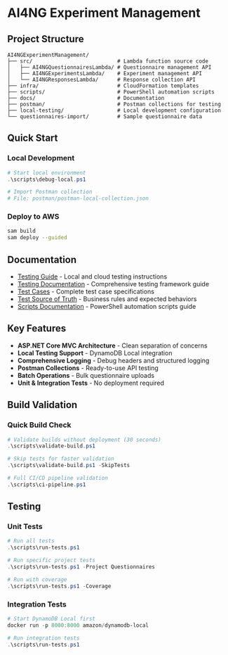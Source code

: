 # AI4NG Experiment Management

## Project Structure

```
AI4NGExperimentManagement/
├── src/                           # Lambda function source code
│   ├── AI4NGQuestionnairesLambda/ # Questionnaire management API
│   ├── AI4NGExperimentsLambda/    # Experiment management API  
│   └── AI4NGResponsesLambda/      # Response collection API
├── infra/                         # CloudFormation templates
├── scripts/                       # PowerShell automation scripts
├── docs/                          # Documentation
├── postman/                       # Postman collections for testing
├── local-testing/                 # Local development configuration
└── questionnaires-import/         # Sample questionnaire data
```

## Quick Start

### Local Development
```powershell
# Start local environment
.\scripts\debug-local.ps1

# Import Postman collection
# File: postman/postman-local-collection.json
```

### Deploy to AWS
```bash
sam build
sam deploy --guided
```

## Documentation
- [Testing Guide](docs/README-Testing.md) - Local and cloud testing instructions
- [Testing Documentation](docs/Testing-Documentation.md) - Comprehensive testing framework guide
- [Test Cases](docs/Test-Cases.md) - Complete test case specifications
- [Test Source of Truth](docs/Test-Source-Of-Truth.md) - Business rules and expected behaviors
- [Scripts Documentation](docs/Scripts-Documentation.md) - PowerShell automation scripts guide

## Key Features
- **ASP.NET Core MVC Architecture** - Clean separation of concerns
- **Local Testing Support** - DynamoDB Local integration
- **Comprehensive Logging** - Debug headers and structured logging
- **Postman Collections** - Ready-to-use API testing
- **Batch Operations** - Bulk questionnaire uploads
- **Unit & Integration Tests** - No deployment required

## Build Validation

### Quick Build Check
```powershell
# Validate builds without deployment (30 seconds)
.\scripts\validate-build.ps1

# Skip tests for faster validation
.\scripts\validate-build.ps1 -SkipTests

# Full CI/CD pipeline validation
.\scripts\ci-pipeline.ps1
```

## Testing

### Unit Tests
```powershell
# Run all tests
.\scripts\run-tests.ps1

# Run specific project tests
.\scripts\run-tests.ps1 -Project Questionnaires

# Run with coverage
.\scripts\run-tests.ps1 -Coverage
```

### Integration Tests
```powershell
# Start DynamoDB Local first
docker run -p 8000:8000 amazon/dynamodb-local

# Run integration tests
.\scripts\run-tests.ps1
```